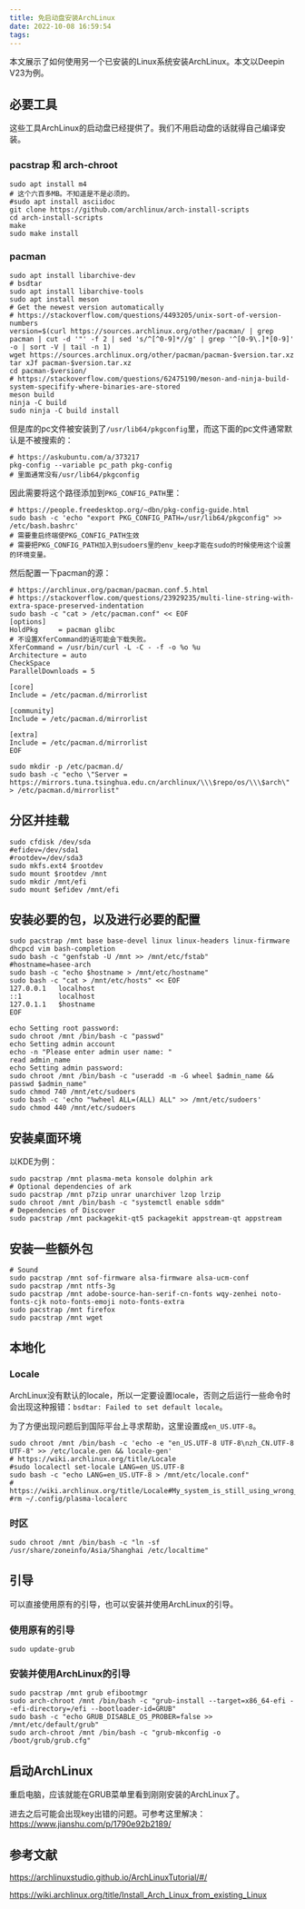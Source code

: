 ```yaml
---
title: 免启动盘安装ArchLinux
date: 2022-10-08 16:59:54
tags:
---
```


本文展示了如何使用另一个已安装的Linux系统安装ArchLinux。本文以Deepin V23为例。

## 必要工具

这些工具ArchLinux的启动盘已经提供了。我们不用启动盘的话就得自己编译安装。

### pacstrap 和 arch-chroot

```shell
sudo apt install m4
# 这个六百多MB。不知道是不是必须的。
#sudo apt install asciidoc
git clone https://github.com/archlinux/arch-install-scripts
cd arch-install-scripts
make
sudo make install
```

### pacman

```shell
sudo apt install libarchive-dev
# bsdtar
sudo apt install libarchive-tools
sudo apt install meson
# Get the newest version automatically
# https://stackoverflow.com/questions/4493205/unix-sort-of-version-numbers
version=$(curl https://sources.archlinux.org/other/pacman/ | grep pacman | cut -d '"' -f 2 | sed 's/^[^0-9]*//g' | grep '^[0-9\.]*[0-9]' -o | sort -V | tail -n 1)
wget https://sources.archlinux.org/other/pacman/pacman-$version.tar.xz
tar xJf pacman-$version.tar.xz
cd pacman-$version/
# https://stackoverflow.com/questions/62475190/meson-and-ninja-build-system-specifify-where-binaries-are-stored
meson build
ninja -C build
sudo ninja -C build install
```

但是库的pc文件被安装到了`/usr/lib64/pkgconfig`里，而这下面的pc文件通常默认是不被搜索的：

```shell
# https://askubuntu.com/a/373217
pkg-config --variable pc_path pkg-config
# 里面通常没有/usr/lib64/pkgconfig
```

因此需要将这个路径添加到`PKG_CONFIG_PATH`里：

```shell
# https://people.freedesktop.org/~dbn/pkg-config-guide.html
sudo bash -c 'echo "export PKG_CONFIG_PATH=/usr/lib64/pkgconfig" >> /etc/bash.bashrc'
# 需要重启终端使PKG_CONFIG_PATH生效
# 需要把PKG_CONFIG_PATH加入到sudoers里的env_keep才能在sudo的时候使用这个设置的环境变量。
```

然后配置一下pacman的源：

```shell
# https://archlinux.org/pacman/pacman.conf.5.html
# https://stackoverflow.com/questions/23929235/multi-line-string-with-extra-space-preserved-indentation
sudo bash -c "cat > /etc/pacman.conf" << EOF
[options]
HoldPkg     = pacman glibc
# 不设置XferCommand的话可能会下载失败。
XferCommand = /usr/bin/curl -L -C - -f -o %o %u
Architecture = auto
CheckSpace
ParallelDownloads = 5

[core]
Include = /etc/pacman.d/mirrorlist

[community]
Include = /etc/pacman.d/mirrorlist

[extra]
Include = /etc/pacman.d/mirrorlist
EOF

sudo mkdir -p /etc/pacman.d/
sudo bash -c "echo \"Server = https://mirrors.tuna.tsinghua.edu.cn/archlinux/\\\$repo/os/\\\$arch\" > /etc/pacman.d/mirrorlist"
```

## 分区并挂载

```shell
sudo cfdisk /dev/sda
#efidev=/dev/sda1
#rootdev=/dev/sda3
sudo mkfs.ext4 $rootdev
sudo mount $rootdev /mnt
sudo mkdir /mnt/efi
sudo mount $efidev /mnt/efi
```

## 安装必要的包，以及进行必要的配置

```shell
sudo pacstrap /mnt base base-devel linux linux-headers linux-firmware dhcpcd vim bash-completion
sudo bash -c "genfstab -U /mnt >> /mnt/etc/fstab"
#hostname=hasee-arch
sudo bash -c "echo $hostname > /mnt/etc/hostname"
sudo bash -c "cat > /mnt/etc/hosts" << EOF
127.0.0.1   localhost
::1         localhost
127.0.1.1   $hostname
EOF

echo Setting root password:
sudo chroot /mnt /bin/bash -c "passwd"
echo Setting admin account
echo -n "Please enter admin user name: "
read admin_name
echo Setting admin password:
sudo chroot /mnt /bin/bash -c "useradd -m -G wheel $admin_name && passwd $admin_name"
sudo chmod 740 /mnt/etc/sudoers
sudo bash -c 'echo "%wheel ALL=(ALL) ALL" >> /mnt/etc/sudoers'
sudo chmod 440 /mnt/etc/sudoers
```

## 安装桌面环境

以KDE为例：

```shell
sudo pacstrap /mnt plasma-meta konsole dolphin ark
# Optional dependencies of ark
sudo pacstrap /mnt p7zip unrar unarchiver lzop lrzip
sudo chroot /mnt /bin/bash -c "systemctl enable sddm"
# Dependencies of Discover
sudo pacstrap /mnt packagekit-qt5 packagekit appstream-qt appstream
```

## 安装一些额外包

```shell
# Sound
sudo pacstrap /mnt sof-firmware alsa-firmware alsa-ucm-conf
sudo pacstrap /mnt ntfs-3g
sudo pacstrap /mnt adobe-source-han-serif-cn-fonts wqy-zenhei noto-fonts-cjk noto-fonts-emoji noto-fonts-extra
sudo pacstrap /mnt firefox
sudo pacstrap /mnt wget
```

## 本地化

### Locale

ArchLinux没有默认的locale，所以一定要设置locale，否则之后运行一些命令时会出现这种报错：`bsdtar: Failed to set default locale`。

为了方便出现问题后到国际平台上寻求帮助，这里设置成`en_US.UTF-8`。

```shell
sudo chroot /mnt /bin/bash -c 'echo -e "en_US.UTF-8 UTF-8\nzh_CN.UTF-8 UTF-8" >> /etc/locale.gen && locale-gen'
# https://wiki.archlinux.org/title/Locale
#sudo localectl set-locale LANG=en_US.UTF-8
sudo bash -c "echo LANG=en_US.UTF-8 > /mnt/etc/locale.conf"
# https://wiki.archlinux.org/title/Locale#My_system_is_still_using_wrong_language
#rm ~/.config/plasma-localerc
```

### 时区

```shell
sudo chroot /mnt /bin/bash -c "ln -sf /usr/share/zoneinfo/Asia/Shanghai /etc/localtime"
```

## 引导

可以直接使用原有的引导，也可以安装并使用ArchLinux的引导。

### 使用原有的引导

```shell
sudo update-grub
```

### 安装并使用ArchLinux的引导

```shell
sudo pacstrap /mnt grub efibootmgr
sudo arch-chroot /mnt /bin/bash -c "grub-install --target=x86_64-efi --efi-directory=/efi --bootloader-id=GRUB"
sudo bash -c "echo GRUB_DISABLE_OS_PROBER=false >> /mnt/etc/default/grub"
sudo arch-chroot /mnt /bin/bash -c "grub-mkconfig -o /boot/grub/grub.cfg"
```

## 启动ArchLinux

重启电脑，应该就能在GRUB菜单里看到刚刚安装的ArchLinux了。

进去之后可能会出现key出错的问题。可参考这里解决：<https://www.jianshu.com/p/1790e92b2189/>

## 参考文献

<https://archlinuxstudio.github.io/ArchLinuxTutorial/#/>

<https://wiki.archlinux.org/title/Install_Arch_Linux_from_existing_Linux>
